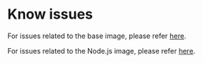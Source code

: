 # Know issues

For issues related to the base image, please refer [here](https://github.com/gp-devenv/gp-base-devenv/blob/master/KNOWN_ISSUES.md).

For issues related to the Node.js image, please refer [here](https://github.com/gp-devenv/gp-node-devenv/blob/master/KNOWN_ISSUES.md).
